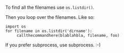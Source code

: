To find all the filenames use `os.listdir()`.

Then you loop over the filenames. Like so:

    import os
    for filename in os.listdir('dirname'):
         callthecommandhere(blablahbla, filename, foo)

If you prefer subprocess, use subprocess. :-)